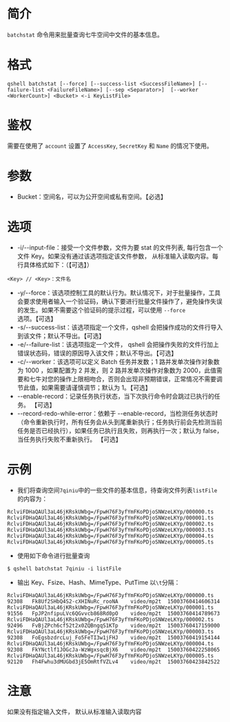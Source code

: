 # 简介
`batchstat` 命令用来批量查询七牛空间中文件的基本信息。

# 格式
```
qshell batchstat [--force] [--success-list <SuccessFileName>] [--failure-list <FailureFileName>] [--sep <Separator>]  [--worker <WorkerCount>] <Bucket> <-i KeyListFile>
```

# 鉴权
需要在使用了 `account` 设置了 `AccessKey`, `SecretKey` 和 `Name` 的情况下使用。

# 参数
- Bucket：空间名，可以为公开空间或私有空间。【必选】

# 选项
- -i/--input-file：接受一个文件参数，文件为要 stat 的文件列表, 每行包含一个文件 Key。如果没有通过该选项指定该文件参数， 从标准输入读取内容。每行具体格式如下：（【可选】）
```
<Key> // <Key>：文件名
```
- -y/--force：该选项控制工具的默认行为。默认情况下，对于批量操作，工具会要求使用者输入一个验证码，确认下要进行批量文件操作了，避免操作失误的发生。如果不需要这个验证码的提示过程，可以使用 `--force` 选项。【可选】
- -s/--success-list：该选项指定一个文件，qshell 会把操作成功的文件行导入到该文件；默认不导出。【可选】
- -e/--failure-list：该选项指定一个文件， qshell 会把操作失败的文件行加上错误状态码，错误的原因导入该文件；默认不导出。【可选】
- -c/--worker：该选项可以定义 Batch 任务并发数；1 路并发单次操作对象数为 1000 ，如果配置为 2 并发，则 2 路并发单次操作对象数为 2000，此值需要和七牛对您的操作上限相吻合，否则会出现非预期错误，正常情况不需要调节此值，如果需要请谨慎调节；默认为 1。【可选】
- --enable-record：记录任务执行状态，当下次执行命令时会跳过已执行的任务。 【可选】
- --record-redo-while-error：依赖于 --enable-record，当检测任务状态时（命令重新执行时，所有任务会从头到尾重新执行；任务执行前会先检测当前任务是否已经执行），如果任务已执行且失败，则再执行一次；默认为 false，当任务执行失败不重新执行。 【可选】

# 示例
- 我们将查询空间`7qiniu`中的一些文件的基本信息，待查询文件列表`listFile` 的内容为：
```
RclviFDHaQAUl3aL46jKRskUWbg=/FpwH76F3yfYmFKoPDjoSNWzeLKYp/000000.ts
RclviFDHaQAUl3aL46jKRskUWbg=/FpwH76F3yfYmFKoPDjoSNWzeLKYp/000001.ts
RclviFDHaQAUl3aL46jKRskUWbg=/FpwH76F3yfYmFKoPDjoSNWzeLKYp/000002.ts
RclviFDHaQAUl3aL46jKRskUWbg=/FpwH76F3yfYmFKoPDjoSNWzeLKYp/000003.ts
RclviFDHaQAUl3aL46jKRskUWbg=/FpwH76F3yfYmFKoPDjoSNWzeLKYp/000004.ts
RclviFDHaQAUl3aL46jKRskUWbg=/FpwH76F3yfYmFKoPDjoSNWzeLKYp/000005.ts

```

- 使用如下命令进行批量查询
```
$ qshell batchstat 7qiniu -i listFile
```

- 输出 Key、Fsize、Hash、MimeType、PutTime 以`\t`分隔：
```
RclviFDHaQAUl3aL46jKRskUWbg=/FpwH76F3yfYmFKoPDjoSNWzeLKYp/000000.ts 92308   Fk8Uf2SHbQ4S2-cXHINuRc_rooNA    video/mp2t  15003760414606314
RclviFDHaQAUl3aL46jKRskUWbg=/FpwH76F3yfYmFKoPDjoSNWzeLKYp/000001.ts 91556   FpJP2nfipuLVc6QGvvcb868Rd0pO    video/mp2t  15003760414789673
RclviFDHaQAUl3aL46jKRskUWbg=/FpwH76F3yfYmFKoPDjoSNWzeLKYp/000002.ts 92496   FvBjZPch6cf52t2x0ZQBngqS1KTp    video/mp2t  15003760417159000
RclviFDHaQAUl3aL46jKRskUWbg=/FpwH76F3yfYmFKoPDjoSNWzeLKYp/000003.ts 92308   FoEgsbzdrcLuj_Fo5FeTI3w1jFHJ    video/mp2t  15003760419154144
RclviFDHaQAUl3aL46jKRskUWbg=/FpwH76F3yfYmFKoPDjoSNWzeLKYp/000004.ts 92308   FkYNctlf1JOGcJa-WzWgxsqcBjX6    video/mp2t  15003760422258065
RclviFDHaQAUl3aL46jKRskUWbg=/FpwH76F3yfYmFKoPDjoSNWzeLKYp/000005.ts 92120   Fh4Fwhu3dMUGbd3jE5OmRtfVZLv4    video/mp2t  15003760423842522
```

# 注意
如果没有指定输入文件， 默认从标准输入读取内容
